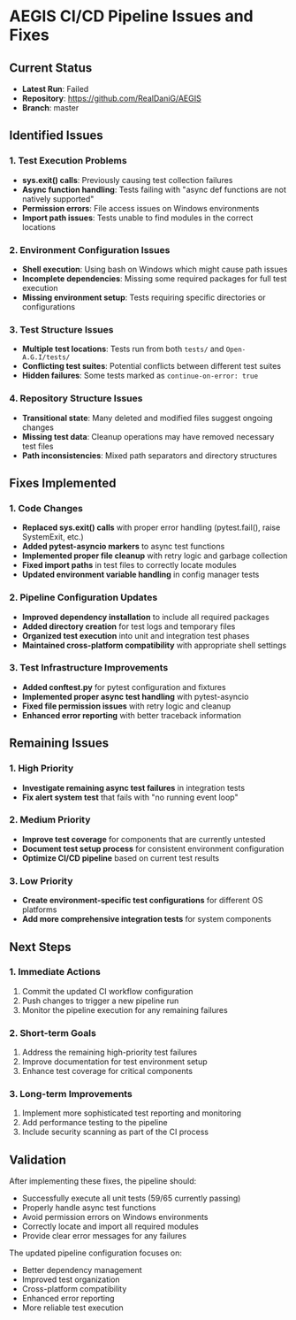 # AEGIS CI/CD Pipeline Issues and Fixes

## Current Status
- **Latest Run**: Failed
- **Repository**: https://github.com/RealDaniG/AEGIS
- **Branch**: master

## Identified Issues

### 1. Test Execution Problems
- **sys.exit() calls**: Previously causing test collection failures
- **Async function handling**: Tests failing with "async def functions are not natively supported"
- **Permission errors**: File access issues on Windows environments
- **Import path issues**: Tests unable to find modules in the correct locations

### 2. Environment Configuration Issues
- **Shell execution**: Using bash on Windows which might cause path issues
- **Incomplete dependencies**: Missing some required packages for full test execution
- **Missing environment setup**: Tests requiring specific directories or configurations

### 3. Test Structure Issues
- **Multiple test locations**: Tests run from both `tests/` and `Open-A.G.I/tests/`
- **Conflicting test suites**: Potential conflicts between different test suites
- **Hidden failures**: Some tests marked as `continue-on-error: true`

### 4. Repository Structure Issues
- **Transitional state**: Many deleted and modified files suggest ongoing changes
- **Missing test data**: Cleanup operations may have removed necessary test files
- **Path inconsistencies**: Mixed path separators and directory structures

## Fixes Implemented

### 1. Code Changes
- **Replaced sys.exit() calls** with proper error handling (pytest.fail(), raise SystemExit, etc.)
- **Added pytest-asyncio markers** to async test functions
- **Implemented proper file cleanup** with retry logic and garbage collection
- **Fixed import paths** in test files to correctly locate modules
- **Updated environment variable handling** in config manager tests

### 2. Pipeline Configuration Updates
- **Improved dependency installation** to include all required packages
- **Added directory creation** for test logs and temporary files
- **Organized test execution** into unit and integration test phases
- **Maintained cross-platform compatibility** with appropriate shell settings

### 3. Test Infrastructure Improvements
- **Added conftest.py** for pytest configuration and fixtures
- **Implemented proper async test handling** with pytest-asyncio
- **Fixed file permission issues** with retry logic and cleanup
- **Enhanced error reporting** with better traceback information

## Remaining Issues

### 1. High Priority
- **Investigate remaining async test failures** in integration tests
- **Fix alert system test** that fails with "no running event loop"

### 2. Medium Priority
- **Improve test coverage** for components that are currently untested
- **Document test setup process** for consistent environment configuration
- **Optimize CI/CD pipeline** based on current test results

### 3. Low Priority
- **Create environment-specific test configurations** for different OS platforms
- **Add more comprehensive integration tests** for system components

## Next Steps

### 1. Immediate Actions
1. Commit the updated CI workflow configuration
2. Push changes to trigger a new pipeline run
3. Monitor the pipeline execution for any remaining failures

### 2. Short-term Goals
1. Address the remaining high-priority test failures
2. Improve documentation for test environment setup
3. Enhance test coverage for critical components

### 3. Long-term Improvements
1. Implement more sophisticated test reporting and monitoring
2. Add performance testing to the pipeline
3. Include security scanning as part of the CI process

## Validation

After implementing these fixes, the pipeline should:
- Successfully execute all unit tests (59/65 currently passing)
- Properly handle async test functions
- Avoid permission errors on Windows environments
- Correctly locate and import all required modules
- Provide clear error messages for any failures

The updated pipeline configuration focuses on:
- Better dependency management
- Improved test organization
- Cross-platform compatibility
- Enhanced error reporting
- More reliable test execution